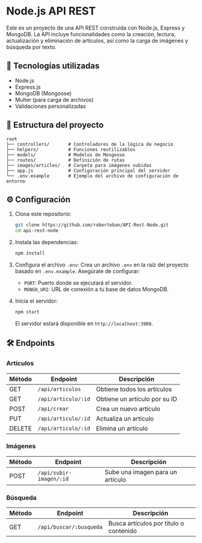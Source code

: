 # Node.js API REST

Este es un proyecto de una API REST construida con Node.js, Express y MongoDB. La API incluye funcionalidades como la creación, lectura, actualización y eliminación de artículos, así como la carga de imágenes y búsqueda por texto.

## 🚀 Tecnologías utilizadas

- Node.js
- Express.js
- MongoDB (Mongoose)
- Multer (para carga de archivos)
- Validaciones personalizadas

## 📂 Estructura del proyecto

```
root
├── controllers/       # Controladores de la lógica de negocio
├── helpers/           # Funciones reutilizables
├── models/            # Modelos de Mongoose
├── routes/            # Definición de rutas
├── images/articles/   # Carpeta para imágenes subidas
├── app.js             # Configuración principal del servidor
└── .env.example       # Ejemplo del archivo de configuración de entorno
```

## ⚙️ Configuración

1. Clona este repositorio:
   ```bash
   git clone https://github.com/roberteban/API-Rest-Node.git
   cd api-rest-node
   ```

2. Instala las dependencias:
   ```bash
   npm install
   ```

3. Configura el archivo `.env`:
   Crea un archivo `.env` en la raíz del proyecto basado en `.env.example`. Asegúrate de configurar:
   - `PORT`: Puerto donde se ejecutará el servidor.
   - `MONGO_URI`: URL de conexión a tu base de datos MongoDB.

4. Inicia el servidor:
   ```bash
   npm start
   ```

   El servidor estará disponible en `http://localhost:3900`.

## 🛠️ Endpoints

### Artículos

| Método | Endpoint               | Descripción                               |
|--------|------------------------|-------------------------------------------|
| GET    | `/api/articulos`       | Obtiene todos los artículos               |
| GET    | `/api/articulo/:id`    | Obtiene un artículo por su ID             |
| POST   | `/api/crear`           | Crea un nuevo artículo                    |
| PUT    | `/api/articulo/:id`    | Actualiza un artículo                     |
| DELETE | `/api/articulo/:id`    | Elimina un artículo                       |

### Imágenes

| Método | Endpoint                   | Descripción                           |
|--------|----------------------------|---------------------------------------|
| POST   | `/api/subir-imagen/:id`    | Sube una imagen para un artículo      |

### Búsqueda

| Método | Endpoint                   | Descripción                           |
|--------|----------------------------|---------------------------------------|
| GET    | `/api/buscar/:busqueda`    | Busca artículos por título o contenido |
